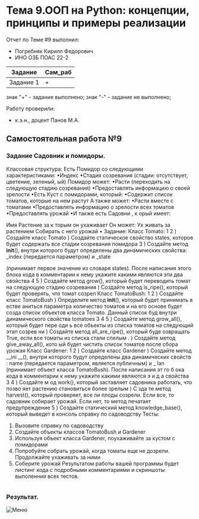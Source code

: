 
# Тема 9.ООП на Python: концепции, принципы и примеры реализации  
Отчет по Теме #9 выполнил:
- Погребняк Кирилл Федорович
- ИНО ОЗБ ПОАС 22-2

| Задание  | Сам_раб |
| ------ | ------ |
| Задание 1 | + | 



знак "+" - задание выполнено; знак "-" - задание не выполнено;

Работу проверили:
- к.э.н., доцент Панов М.А.

## Самостоятельная работа №9
### Задание Садовник и помидоры.
Классовая структура:
Есть Помидор со следующими характеристиками:
•Индекс
•Стадия созревания (стадии: отсутствует, цветение, зеленый,
ый)
Помидор может:
•Расти (переходить на следующую стадию созревания)
•Предоставлять информацию о своей зрелости
•Есть Куст с помидорами, который:
•Содержит список томатов, которые на нем растут
А также может:
•Расти вместе с томатами
•Предоставлять информацию о зрелости всех томатов
•Предоставлять урожай
•И также есть Садовни , к орый имеет:

Имя
Растение за к торым он ухаживает
Он может:
Ух живать за растением
Собирать с него урожай
•
Задание:
Класс Tomato:
1
2
) Создайте класс Tomato
) Создайте статическое свойство states, которое будет содержать все
стадии созревания помидора
3
) Создайте метод __init__(), внутри которого будут определены два
динамических свойства: _index (передается параметром) и _state
 
 
(принимает первое значение из словаря states). После написания
этого блока кода в комментарии к нему укажите какими являются
эти два свойства
4
5
) Создайте метод grow(), который будет переводить томат на
следующую стадию созревания
) Создайте метод is_ripe(), который будет проверять, что томат созрел
Класс TomatoBush:
1
2
) Создайте класс TomatoBush
) Определите метод __init__(), который будет принимать в
естве
аниться
параметра количество томатов и на его основе будет созда
список объектов класса Tomato. Данный список буд
внутри динамического свойства tomatoes
3
4
5
) Создайте метод grow_all(), который будет пере оди ь все объекты
из списка томатов на следующий этап созрев ни
) Создайте метод all_are_ripe(), который буде озвращать True, если
все томаты из списка стали спелым .
) Создайте метод give_away_all(), кото ый будет чистить список
томатов после сбора урожая
Класс Gardener:
1
2
) Создайте класс Gardener
) Создайте метод __ini __(), внутри которого будут определены два
динамических свойств : name (передается параметром, является
публичным) и _ lan (принимает объект класса TomatoBush). После
написания эт го б ока кода в комментарии к нему укажите какими
являются э и д а свойства
3
4
) Создайте м од work(), который заставляет садовника работать, что
позво яет растению становиться более зрелым
) С зда те метод harvest(), который проверяет, все ли плоды созрели.
Если все, то садовник собирает урожай. Если нет, то метод печатает
предупреждение
5
) Создайте статический метод knowledge_base(), который выведет в
консоль справку по садоводству
Тесты:
1) Вызовите справку по садоводству
2) Создайте объекты классов TomatoBush и Gardener
3) Используя объект класса Gardener, поухаживайте за кустом с
помидорами
4) Попробуйте собрать урожай, когда томаты еще не дозрели.
Продолжайте ухаживать за ними
5) Соберите урожай
Результатом работы вашей программы будет листинг кода с подробными
комментариями и скриншоты выполенния всех тестов.


```python

```
### Результат.
![Меню]()


